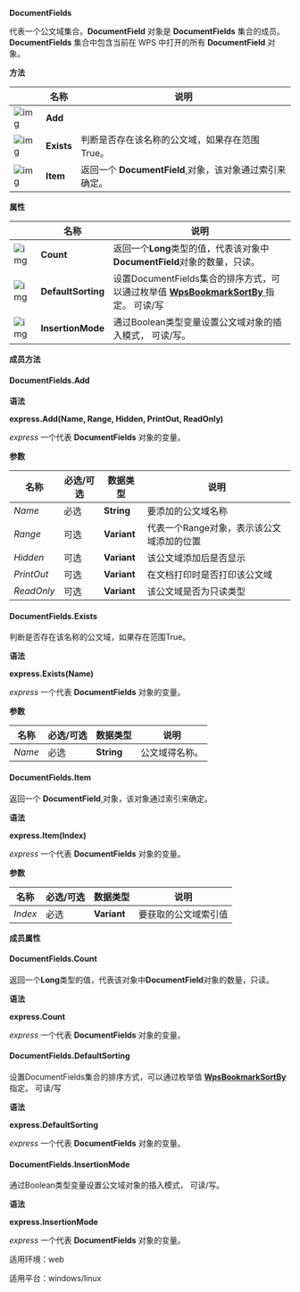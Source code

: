 **DocumentFields** 



代表一个公文域集合。**DocumentField** 对象是 **DocumentFields** 集合的成员。**DocumentFields** 集合中包含当前在 WPS 中打开的所有 **DocumentField** 对象。

**方法**

|                                                              | 名称       | 说明                                                         |
| ------------------------------------------------------------ | ---------- | ------------------------------------------------------------ |
| ![img](https://qn.cache.wpscdn.cn/encs/doc/office_v19/gif/methods.gif) | **Add**    |                                                              |
| ![img](https://qn.cache.wpscdn.cn/encs/doc/office_v19/gif/methods.gif) | **Exists** | 判断是否存在该名称的公文域，如果存在范围True。               |
| ![img](https://qn.cache.wpscdn.cn/encs/doc/office_v19/gif/methods.gif) | **Item**   | 返回一个 **DocumentField**[ ](https://qn.cache.wpscdn.cn/encs/doc/office_v19/apiObjectTemplate.htm?page=topics/WPS%20%E5%9F%BA%E7%A1%80%E6%8E%A5%E5%8F%A3/%E6%96%87%E5%AD%97%20API%20%E5%8F%82%E8%80%83/DocumentField/DocumentField%20.htm#jsObject_DocumentField)对象，该对象通过索引来确定。 |

**属性**

|                                                              | 名称               | 说明                                                         |
| ------------------------------------------------------------ | ------------------ | ------------------------------------------------------------ |
| ![img](https://qn.cache.wpscdn.cn/encs/doc/office_v19/gif/properties.gif) | **Count**          | 返回一个**Long**类型的值，代表该对象中**DocumentField**对象的数量，只读。 |
| ![img](https://qn.cache.wpscdn.cn/encs/doc/office_v19/gif/properties.gif) | **DefaultSorting** | 设置DocumentFields集合的排序方式，可以通过枚举值 [**WpsBookmarkSortBy** ](https://qn.cache.wpscdn.cn/encs/doc/office_v19/topics/WPS%20%E5%9F%BA%E7%A1%80%E6%8E%A5%E5%8F%A3/%E6%96%87%E5%AD%97%20API%20%E5%8F%82%E8%80%83/%E6%9E%9A%E4%B8%BE/WpsBookmarkSortBy%20%E6%9E%9A%E4%B8%BE.html)指定。 可读/写 |
| ![img](https://qn.cache.wpscdn.cn/encs/doc/office_v19/gif/properties.gif) | **InsertionMode**  | 通过Boolean类型变量设置公文域对象的插入模式， 可读/写。      |

**成员方法**

#### **DocumentFields.Add**

**语法**

**express.Add(Name, Range, Hidden, PrintOut, ReadOnly)**

*express*   一个代表 **DocumentFields** 对象的变量。

**参数**

| **名称**   | **必选/可选** | **数据类型** | **说明**                                  |
| ---------- | ------------- | ------------ | ----------------------------------------- |
| *Name*     | 必选          | **String**   | 要添加的公文域名称                        |
| *Range*    | 可选          | **Variant**  | 代表一个Range对象，表示该公文域添加的位置 |
| *Hidden*   | 可选          | **Variant**  | 该公文域添加后是否显示                    |
| *PrintOut* | 可选          | **Variant**  | 在文档打印时是否打印该公文域              |
| *ReadOnly* | 可选          | **Variant**  | 该公文域是否为只读类型                    |

#### **DocumentFields.Exists**

判断是否存在该名称的公文域，如果存在范围True。

**语法**

**express.Exists(Name)**

*express*   一个代表 **DocumentFields** 对象的变量。

**参数**

| **名称** | **必选/可选** | **数据类型** | **说明**       |
| -------- | ------------- | ------------ | -------------- |
| *Name*   | 必选          | **String**   | 公文域得名称。 |

#### **DocumentFields.Item**

返回一个 **DocumentField**[ ](https://qn.cache.wpscdn.cn/encs/doc/office_v19/apiObjectTemplate.htm?page=topics/WPS%20%E5%9F%BA%E7%A1%80%E6%8E%A5%E5%8F%A3/%E6%96%87%E5%AD%97%20API%20%E5%8F%82%E8%80%83/DocumentField/DocumentField%20.htm#jsObject_DocumentField)对象，该对象通过索引来确定。

**语法**

**express.Item(Index)**

*express*   一个代表 **DocumentFields** 对象的变量。

**参数**

| **名称** | **必选/可选** | **数据类型** | **说明**             |
| -------- | ------------- | ------------ | -------------------- |
| *Index*  | 必选          | **Variant**  | 要获取的公文域索引值 |

**成员属性**

#### **DocumentFields.Count**

返回一个**Long**类型的值，代表该对象中**DocumentField**对象的数量，只读。

**语法**

**express.Count**

*express*   一个代表 **DocumentFields** 对象的变量。

#### **DocumentFields.DefaultSorting**

设置DocumentFields集合的排序方式，可以通过枚举值 [**WpsBookmarkSortBy** ](https://qn.cache.wpscdn.cn/encs/doc/office_v19/topics/WPS%20%E5%9F%BA%E7%A1%80%E6%8E%A5%E5%8F%A3/%E6%96%87%E5%AD%97%20API%20%E5%8F%82%E8%80%83/%E6%9E%9A%E4%B8%BE/WpsBookmarkSortBy%20%E6%9E%9A%E4%B8%BE.html)指定。 可读/写

**语法**

**express.DefaultSorting**

*express*   一个代表 **DocumentFields** 对象的变量。

#### **DocumentFields.InsertionMode**

通过Boolean类型变量设置公文域对象的插入模式， 可读/写。

**语法**

**express.InsertionMode**

*express*   一个代表 **DocumentFields** 对象的变量。

适用环境：web

适用平台：windows/linux